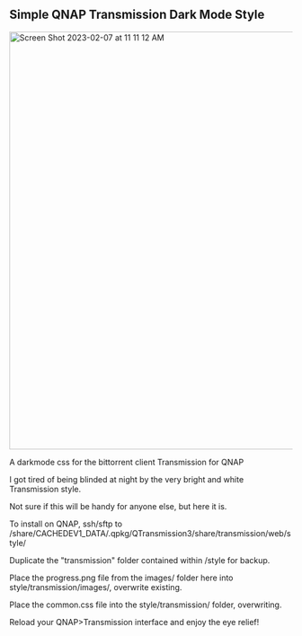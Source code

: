 <h2>Simple QNAP Transmission Dark Mode Style</h2>

<img width="744" alt="Screen Shot 2023-02-07 at 11 11 12 AM" src="https://user-images.githubusercontent.com/21232616/217276365-0251a503-cefb-407e-bc14-88976c651d31.png">

A darkmode css for the bittorrent client Transmission for QNAP

I got tired of being blinded at night by the very bright and white Transmission style. 

Not sure if this will be handy for anyone else, but here it is. 

To install on QNAP, ssh/sftp to /share/CACHEDEV1_DATA/.qpkg/QTransmission3/share/transmission/web/style/

Duplicate the "transmission" folder contained within /style for backup. 

Place the progress.png file from the images/ folder here into style/transmission/images/, overwrite existing.

Place the common.css file into the style/transmission/ folder, overwriting. 

Reload your QNAP>Transmission interface and enjoy the eye relief! 
